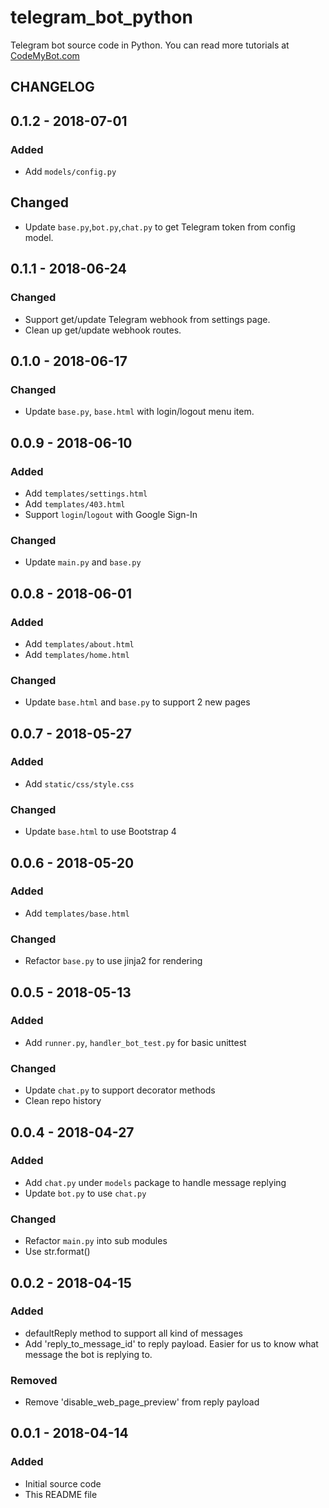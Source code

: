 # telegram_bot_python

Telegram bot source code in Python. You can read more tutorials at [CodeMyBot.com](http://codemybot.com)

## CHANGELOG

## 0.1.2 - 2018-07-01
### Added
- Add `models/config.py`

## Changed
- Update `base.py`,`bot.py`,`chat.py` to get Telegram token from config model.

## 0.1.1 - 2018-06-24
### Changed
- Support get/update Telegram webhook from settings page.
- Clean up get/update webhook routes.

## 0.1.0 - 2018-06-17
### Changed
- Update `base.py`, `base.html` with login/logout menu item.

## 0.0.9 - 2018-06-10
### Added
- Add `templates/settings.html`
- Add `templates/403.html`
- Support `login`/`logout` with Google Sign-In

### Changed
- Update `main.py` and `base.py`

## 0.0.8 - 2018-06-01
### Added
- Add `templates/about.html`
- Add `templates/home.html`

### Changed
- Update `base.html` and `base.py` to support 2 new pages

## 0.0.7 - 2018-05-27
### Added
- Add `static/css/style.css`

### Changed
- Update `base.html` to use Bootstrap 4

## 0.0.6 - 2018-05-20
### Added
- Add `templates/base.html`

### Changed
- Refactor `base.py` to use jinja2 for rendering

## 0.0.5 - 2018-05-13
### Added
- Add `runner.py`, `handler_bot_test.py` for basic unittest

### Changed
- Update `chat.py` to support decorator methods
- Clean repo history

## 0.0.4 - 2018-04-27
### Added
- Add `chat.py` under `models` package to handle message replying
- Update `bot.py` to use `chat.py`

### Changed
- Refactor `main.py` into sub modules
- Use str.format() 

## 0.0.2 - 2018-04-15
### Added
- defaultReply method to support all kind of messages
- Add 'reply_to_message_id' to reply payload. Easier for us to know what message the bot is replying to. 

### Removed
- Remove 'disable_web_page_preview' from reply payload


## 0.0.1 - 2018-04-14
### Added
- Initial source code
- This README file
